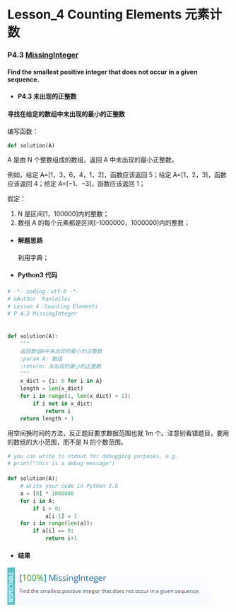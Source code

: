 # Lesson_4 Counting Elements 元素计数

### P4.3 [MissingInteger](https://app.codility.com/programmers/lessons/4-counting_elements/missing_integer/)

#### Find the smallest positive integer that does not occur in a given sequence.

- #### P4.3 未出现的正整数

#### 寻找在给定的数组中未出现的最小的正整数

编写函数：

```python
def solution(A)
```

A 是由 N 个整数组成的数组，返回 A 中未出现的最小正整数。

例如，给定 A=[1，3，6，4，1，2]，函数应该返回 5；给定 A=[1，2，3]，函数应该返回 4；给定 A=[−1、−3]，函数应该返回 1；

假定：

1. N 是区间[1，100000]内的整数；
2. 数组 A 的每个元素都是区间[-1000000，1000000]内的整数；

- #### 解题思路

  利用字典；

- #### Python3 代码

```python
# -*- coding：utf-8 -*-
# &Author  hanleilei
# Lesson 4：Counting Elements
# P 4.3 MissingInteger


def solution(A):
    """
    返回数组A中未出现的最小的正整数
    :param A: 数组
    :return: 未出现的最小的正整数
    """
    x_dict = {i: 0 for i in A}
    length = len(x_dict)
    for i in range(1, len(x_dict) + 1):
        if i not in x_dict:
            return i
    return length + 1

```

用空间换时间的方法，反正题目要求数据范围也就 1m 个。注意别看错题目，要用的数组的大小范围，而不是 N 的个数范围。

```python
# you can write to stdout for debugging purposes, e.g.
# print("this is a debug message")

def solution(A):
    # write your code in Python 3.6
    a = [0] * 1000000
    for i in A:
        if i > 0:
            a[i-1] = 1
    for i in range(len(a)):
        if a[i] == 0:
            return i+1
```

- #### 结果

![image](https://github.com/Anfany/Codility-Lessons-By-Python3/blob/master/L4_Counting%20Elements/4.3.png)
